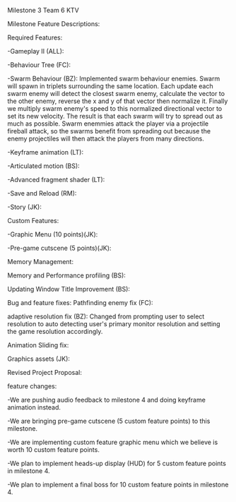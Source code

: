 Milestone 3 Team 6 KTV

Milestone Feature Descriptions:

Required Features:

-Gameplay II (ALL):

-Behaviour Tree (FC):

-Swarm Behaviour (BZ): Implemented swarm behaviour enemies. Swarm will spawn in triplets surrounding the same location. Each update each swarm enemy will detect the closest swarm enemy, calculate the vector to the other enemy, reverse the x and y of that vector then normalize it. Finally we multiply swarm enemy's speed to this normalized directional vector to set its new velocity. The result is that each swarm will try to spread out as much as possible. Swarm enemmies attack the player via a projectile fireball attack, so the swarms benefit from spreading out because the enemy projectiles will then attack the players from many directions.

-Keyframe animation (LT):

-Articulated motion (BS):

-Advanced fragment shader (LT):

-Save and Reload (RM):

-Story (JK):

Custom Features:

-Graphic Menu (10 points)(JK):

-Pre-game cutscene (5 points)(JK):

Memory Management:

Memory and Performance profiling (BS):

Updating Window Title Improvement (BS):

Bug and feature fixes: Pathfinding enemy fix (FC):

adaptive resolution fix (BZ): Changed from prompting user to select resolution to auto detecting user's primary monitor resolution and setting the game resolution accordingly.

Animation Sliding fix:

Graphics assets (JK):

Revised Project Proposal:

feature changes:

-We are pushing audio feedback to milestone 4 and doing keyframe animation instead.

-We are bringing pre-game cutscene (5 custom feature points) to this milestone.

-We are implementing custom feature graphic menu which we believe is worth 10 custom feature points. 

-We plan to implement heads-up display (HUD) for 5 custom feature points in milestone 4.

-We plan to implement a final boss for 10 custom feature points in milestone 4.


